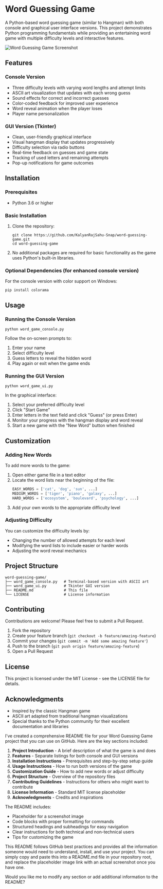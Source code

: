 # Word Guessing Game

A Python-based word guessing game (similar to Hangman) with both console and graphical user interface versions. This project demonstrates Python programming fundamentals while providing an entertaining word game with multiple difficulty levels and interactive features.

![Word Guessing Game Screenshot](https://via.placeholder.com/800x450.png?text=Word+Guessing+Game+Screenshot)

## Features

### Console Version
- Three difficulty levels with varying word lengths and attempt limits
- ASCII art visualization that updates with each wrong guess
- Sound effects for correct and incorrect guesses
- Color-coded feedback for improved user experience
- Word reveal animation when the player loses
- Player name personalization

### GUI Version (Tkinter)
- Clean, user-friendly graphical interface
- Visual hangman display that updates progressively
- Difficulty selection via radio buttons
- Real-time feedback on guesses and game state
- Tracking of used letters and remaining attempts
- Pop-up notifications for game outcomes

## Installation

### Prerequisites
- Python 3.6 or higher

### Basic Installation
1. Clone the repository:
   ```
   git clone https://github.com/KalyanRajSahu-Snap/word-guessing-game.git
   cd word-guessing-game
   ```

2. No additional packages are required for basic functionality as the game uses Python's built-in libraries.

### Optional Dependencies (for enhanced console version)
For the console version with color support on Windows:
```
pip install colorama
```

## Usage

### Running the Console Version
```
python word_game_console.py
```

Follow the on-screen prompts to:
1. Enter your name
2. Select difficulty level
3. Guess letters to reveal the hidden word
4. Play again or exit when the game ends

### Running the GUI Version
```
python word_game_ui.py
```

In the graphical interface:
1. Select your preferred difficulty level
2. Click "Start Game"
3. Enter letters in the text field and click "Guess" (or press Enter)
4. Monitor your progress with the hangman display and word reveal
5. Start a new game with the "New Word" button when finished

## Customization

### Adding New Words
To add more words to the game:

1. Open either game file in a text editor
2. Locate the word lists near the beginning of the file:
   ```python
   EASY_WORDS = ['cat', 'dog', 'sun', ...]
   MEDIUM_WORDS = ['tiger', 'piano', 'galaxy', ...]
   HARD_WORDS = ['ecosystem', 'boulevard', 'psychology', ...]
   ```
3. Add your own words to the appropriate difficulty level

### Adjusting Difficulty
You can customize the difficulty levels by:
- Changing the number of allowed attempts for each level
- Modifying the word lists to include easier or harder words
- Adjusting the word reveal mechanics

## Project Structure

```
word-guessing-game/
├── word_game_console.py   # Terminal-based version with ASCII art
├── word_game_ui.py        # Tkinter GUI version
├── README.md              # This file
└── LICENSE                # License information
```

## Contributing

Contributions are welcome! Please feel free to submit a Pull Request.

1. Fork the repository
2. Create your feature branch (`git checkout -b feature/amazing-feature`)
3. Commit your changes (`git commit -m 'Add some amazing feature'`)
4. Push to the branch (`git push origin feature/amazing-feature`)
5. Open a Pull Request

## License

This project is licensed under the MIT License - see the LICENSE file for details.

## Acknowledgments

- Inspired by the classic Hangman game
- ASCII art adapted from traditional hangman visualizations
- Special thanks to the Python community for their excellent documentation and libraries


I've created a comprehensive README file for your Word Guessing Game project that you can use on GitHub. Here are the key sections included:

1. **Project Introduction** - A brief description of what the game is and does
2. **Features** - Separate listings for both console and GUI versions
3. **Installation Instructions** - Prerequisites and step-by-step setup guide
4. **Usage Instructions** - How to run both versions of the game
5. **Customization Guide** - How to add new words or adjust difficulty
6. **Project Structure** - Overview of the repository files
7. **Contributing Guidelines** - Instructions for others who might want to contribute
8. **License Information** - Standard MIT license placeholder
9. **Acknowledgments** - Credits and inspirations

The README includes:
- Placeholder for a screenshot image
- Code blocks with proper formatting for commands
- Structured headings and subheadings for easy navigation
- Clear instructions for both technical and non-technical users
- Tips for customizing the game

This README follows GitHub best practices and provides all the information someone would need to understand, install, and use your project. You can simply copy and paste this into a README.md file in your repository root, and replace the placeholder image link with an actual screenshot once you have one.

Would you like me to modify any section or add additional information to the README?